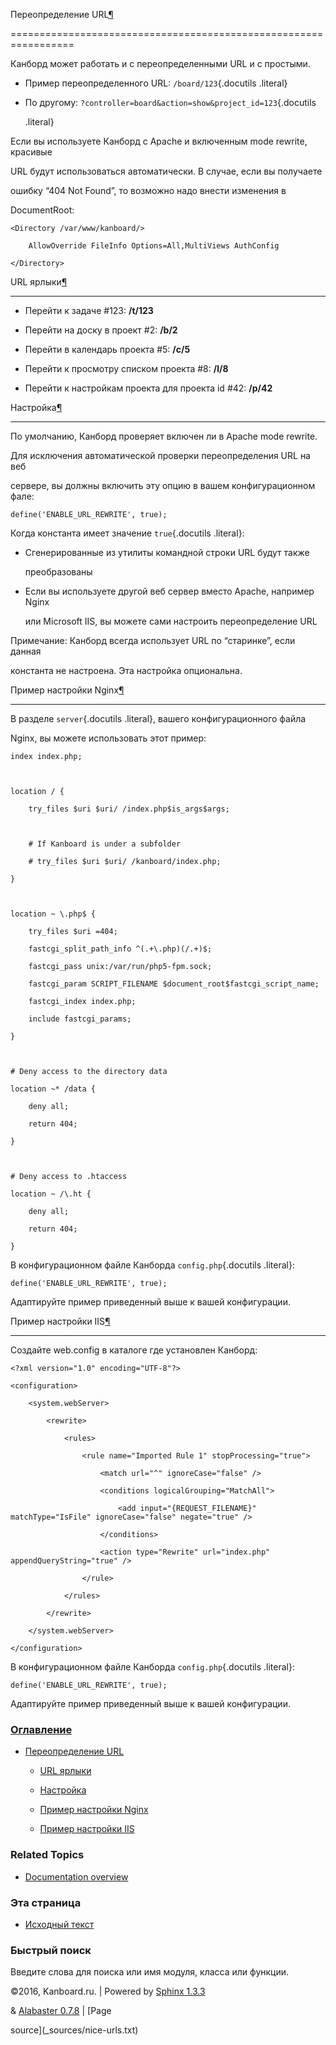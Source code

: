 Переопределение URL[¶](#url-rewriting "Ссылка на этот заголовок")

=================================================================



Канборд может работать и с переопределенными URL и с простыми.



-   Пример переопределенного URL: `/board/123`{.docutils .literal}



-   По другому: `?controller=board&action=show&project_id=123`{.docutils

    .literal}



Если вы используете Канборд с Apache и включенным mode rewrite, красивые

URL будут использоваться автоматически. В случае, если вы получаете

ошибку “404 Not Found”, то возможно надо внести изменения в

DocumentRoot:



    <Directory /var/www/kanboard/>

        AllowOverride FileInfo Options=All,MultiViews AuthConfig

    </Directory>



URL ярлыки[¶](#url-shortcuts "Ссылка на этот заголовок")

--------------------------------------------------------



-   Перейти к задаче \#123: **/t/123**



-   Перейти на доску в проект \#2: **/b/2**



-   Перейти в календарь проекта \#5: **/c/5**



-   Перейти к просмотру списком проекта \#8: **/l/8**



-   Перейти к настройкам проекта для проекта id \#42: **/p/42**



Настройка[¶](#configuration "Ссылка на этот заголовок")

-------------------------------------------------------



По умолчанию, Канборд проверяет включен ли в Apache mode rewrite.



Для исключения автоматической проверки переопределения URL на веб

сервере, вы должны включить эту опцию в вашем конфигурационном фале:



    define('ENABLE_URL_REWRITE', true);



Когда константа имеет значение `true`{.docutils .literal}:



-   Сгенерированные из утилиты командной строки URL будут также

    преобразованы



-   Если вы используете другой веб сервер вместо Apache, например Nginx

    или Microsoft IIS, вы можете сами настроить переопределение URL



Примечание: Канборд всегда использует URL по “старинке”, если данная

константа не настроена. Эта настройка опциональна.



Пример настройки Nginx[¶](#nginx-configuration-example "Ссылка на этот заголовок")

----------------------------------------------------------------------------------



В разделе `server`{.docutils .literal}, вашего конфигурационного файла

Nginx, вы можете использовать этот пример:



    index index.php;



    location / {

        try_files $uri $uri/ /index.php$is_args$args;



        # If Kanboard is under a subfolder

        # try_files $uri $uri/ /kanboard/index.php;

    }



    location ~ \.php$ {

        try_files $uri =404;

        fastcgi_split_path_info ^(.+\.php)(/.+)$;

        fastcgi_pass unix:/var/run/php5-fpm.sock;

        fastcgi_param SCRIPT_FILENAME $document_root$fastcgi_script_name;

        fastcgi_index index.php;

        include fastcgi_params;

    }



    # Deny access to the directory data

    location ~* /data {

        deny all;

        return 404;

    }



    # Deny access to .htaccess

    location ~ /\.ht {

        deny all;

        return 404;

    }



В конфигурационном файле Канборда `config.php`{.docutils .literal}:



    define('ENABLE_URL_REWRITE', true);



Адаптируйте пример приведенный выше к вашей конфигурации.



Пример настройки IIS[¶](#iis-configuration-example "Ссылка на этот заголовок")

------------------------------------------------------------------------------



Создайте web.config в каталоге где установлен Канборд:



    <?xml version="1.0" encoding="UTF-8"?>

    <configuration>

        <system.webServer>

            <rewrite>

                <rules>

                    <rule name="Imported Rule 1" stopProcessing="true">

                        <match url="^" ignoreCase="false" />

                        <conditions logicalGrouping="MatchAll">

                            <add input="{REQUEST_FILENAME}" matchType="IsFile" ignoreCase="false" negate="true" />

                        </conditions>

                        <action type="Rewrite" url="index.php" appendQueryString="true" />

                    </rule>

                </rules>

            </rewrite>

        </system.webServer>

    </configuration>



В конфигурационном файле Канборда `config.php`{.docutils .literal}:



    define('ENABLE_URL_REWRITE', true);



Адаптируйте пример приведенный выше к вашей конфигурации.



### [Оглавление](index.markdown)



-   [Переопределение URL](#)

    -   [URL ярлыки](#url-shortcuts)

    -   [Настройка](#configuration)

    -   [Пример настройки Nginx](#nginx-configuration-example)

    -   [Пример настройки IIS](#iis-configuration-example)



### Related Topics



-   [Documentation overview](index.markdown)



### Эта страница



-   [Исходный текст](_sources/nice-urls.txt)



### Быстрый поиск



Введите слова для поиска или имя модуля, класса или функции.



©2016, Kanboard.ru. | Powered by [Sphinx 1.3.3](http://sphinx-doc.org/)

& [Alabaster 0.7.8](https://github.com/bitprophet/alabaster) | [Page

source](_sources/nice-urls.txt)

